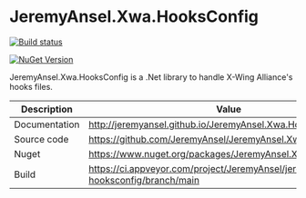 # JeremyAnsel.Xwa.HooksConfig

[![Build status](https://ci.appveyor.com/api/projects/status/n8tf4v744cr7qmdn/branch/main?svg=true)](https://ci.appveyor.com/project/JeremyAnsel/jeremyansel-xwa-hooksconfig/branch/main)

[![NuGet Version](https://buildstats.info/nuget/JeremyAnsel.Xwa.HooksConfig)](https://www.nuget.org/packages/JeremyAnsel.Xwa.HooksConfig)

JeremyAnsel.Xwa.HooksConfig is a .Net library to handle X-Wing Alliance's hooks files.

Description     | Value
----------------|----------------
Documentation   | http://jeremyansel.github.io/JeremyAnsel.Xwa.HooksConfig
Source code     | https://github.com/JeremyAnsel/JeremyAnsel.Xwa.HooksConfig
Nuget           | https://www.nuget.org/packages/JeremyAnsel.Xwa.HooksConfig
Build           | https://ci.appveyor.com/project/JeremyAnsel/jeremyansel-xwa-hooksconfig/branch/main
